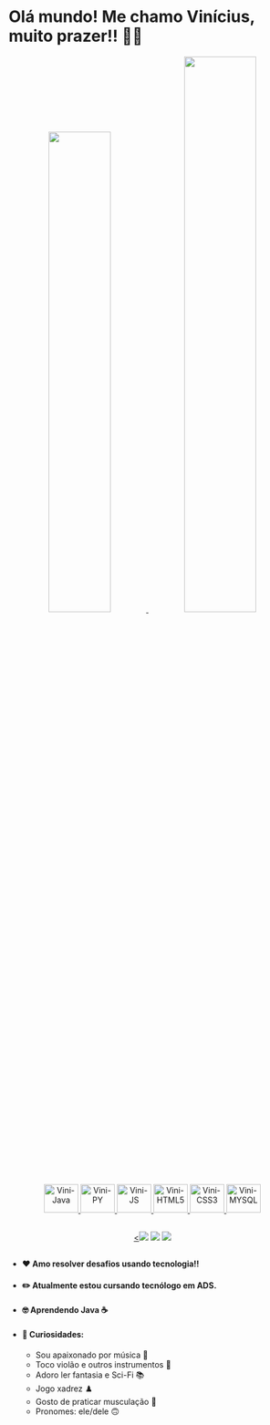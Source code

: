 # Olá mundo! Me chamo Vinícius, muito prazer!! 👋👋
<div align="center">
  <a href="https://github.com/viniNascimento63"><img width="46.5%" src="https://github-readme-stats.vercel.app/api?username=viniNascimento63&show_icons=true&hide=contribs,prs&cache_seconds=86400&theme=github_dark_dimmed">  
  <img width="50%" src="https://github-readme-stats.vercel.app/api/top-langs/?username=viniNascimento63&repo=github-readme-stats&cache_seconds=86400&theme=github_dark_dimmed"> 
</div>

##

<div align="center">
 <img alt="Vini-Java" height="50" width="60" src="https://cdn.jsdelivr.net/gh/devicons/devicon/icons/java/java-original-wordmark.svg"/>
 <img alt="Vini-PY" height="50" width="60" src="https://cdn.jsdelivr.net/gh/devicons/devicon/icons/python/python-original-wordmark.svg"/>
 <img alt="Vini-JS" height="50" width="60" src="https://cdn.jsdelivr.net/gh/devicons/devicon/icons/javascript/javascript-plain.svg"/>
 <!--<img align="center" alt="Vini-PHP" height="50" width="60" src="https://cdn.jsdelivr.net/gh/devicons/devicon/icons/php/php-plain.svg"/>-->
 <img alt="Vini-HTML5" height="50" width="60" src="https://cdn.jsdelivr.net/gh/devicons/devicon/icons/html5/html5-plain-wordmark.svg"/>
 <img alt="Vini-CSS3" height="50" width="60" src="https://cdn.jsdelivr.net/gh/devicons/devicon/icons/css3/css3-plain-wordmark.svg"/>
 <img alt="Vini-MYSQL" height="50" width="60" src="https://cdn.jsdelivr.net/gh/devicons/devicon/icons/mysql/mysql-original-wordmark.svg"/>
</div>

##
<div align="center">
 <a href="https://www.linkedin.com/in/vin%C3%ADcius-nascimento-920040214/"><<img src="https://img.shields.io/badge/LinkedIn-0077B5?style=for-the-badge&logo=linkedin&logoColor=white"/></a>
 <a href="https://www.instagram.com/vini_sn63/"><img src="https://img.shields.io/badge/Instagram-E4405F?style=for-the-badge&logo=instagram&logoColor=white"/></a>
 <a href="mailto: jobsvn@outlook.com"><img src="https://img.shields.io/badge/Microsoft_Outlook-0078D4?style=for-the-badge&logo=microsoft-outlook&logoColor=white"/></a>
</div>

##
<div>
  
- #### ❤️ Amo resolver desafios usando tecnologia!! 
- #### ✏️ Atualmente estou cursando tecnólogo em ADS.
- #### 🤓 Aprendendo Java ☕
- #### 🙈 Curiosidades:
  * Sou apaixonado por música 🎵
  * Toco violão e outros instrumentos 🎸
  * Adoro ler fantasia e Sci-Fi 📚
  * Jogo xadrez ♟️
  * Gosto de praticar musculação 💪
  * Pronomes: ele/dele 🙃
    
</div>
